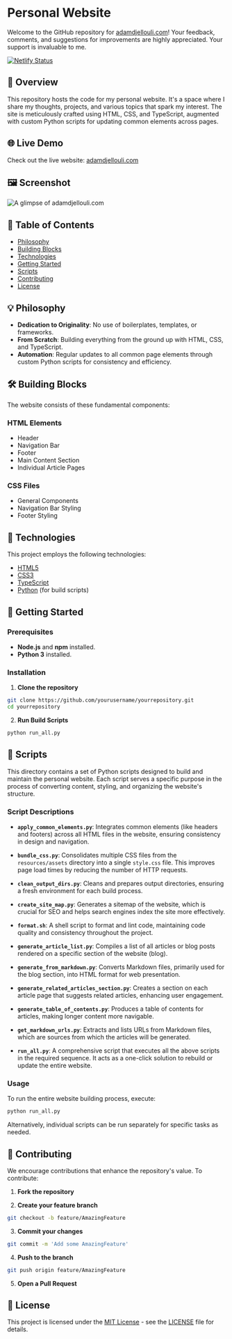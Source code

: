 # Personal Website

Welcome to the GitHub repository for [adamdjellouli.com](https://adamdjellouli.com)! Your feedback, comments, and suggestions for improvements are highly appreciated. Your support is invaluable to me.

[![Netlify Status](https://api.netlify.com/api/v1/badges/5a8f7823-3cef-4732-807d-6cb1838b9d4c/deploy-status)](https://app.netlify.com/projects/goofy-brahmagupta-0a14f0/deploys)

## 📖 Overview

This repository hosts the code for my personal website. It's a space where I share my thoughts, projects, and various topics that spark my interest. The site is meticulously crafted using HTML, CSS, and TypeScript, augmented with custom Python scripts for updating common elements across pages.

## 🌐 Live Demo

Check out the live website: [adamdjellouli.com](https://adamdjellouli.com)

## 🖼️ Screenshot

![A glimpse of adamdjellouli.com](https://user-images.githubusercontent.com/37275728/185813314-328d17a4-df7c-4156-8bf0-0fb211d055eb.PNG)

## 📑 Table of Contents

- [Philosophy](#💡-philosophy)
- [Building Blocks](#🛠️-building-blocks)
- [Technologies](#🔧-technologies)
- [Getting Started](#🚀-getting-started)
- [Scripts](#📜-scripts)
- [Contributing](#🤝-contributing)
- [License](#📄-license)

## 💡 Philosophy

- **Dedication to Originality**: No use of boilerplates, templates, or frameworks.
- **From Scratch**: Building everything from the ground up with HTML, CSS, and TypeScript.
- **Automation**: Regular updates to all common page elements through custom Python scripts for consistency and efficiency.

## 🛠️ Building Blocks

The website consists of these fundamental components:

### **HTML Elements**

- Header
- Navigation Bar
- Footer
- Main Content Section
- Individual Article Pages

### **CSS Files**

- General Components
- Navigation Bar Styling
- Footer Styling

## 🔧 Technologies

This project employs the following technologies:

- [HTML5](https://developer.mozilla.org/en-US/docs/Web/Guide/HTML/HTML5)
- [CSS3](https://developer.mozilla.org/en-US/docs/Web/CSS)
- [TypeScript](https://www.typescriptlang.org/)
- [Python](https://www.python.org/) (for build scripts)

## 🚀 Getting Started

### Prerequisites

- **Node.js** and **npm** installed.
- **Python 3** installed.

### Installation

1. **Clone the repository**

```bash
git clone https://github.com/yourusername/yourrepository.git
cd yourrepository
```

2. **Run Build Scripts**

```bash
python run_all.py
```

## 📜 Scripts

This directory contains a set of Python scripts designed to build and maintain the personal website. Each script serves a specific purpose in the process of converting content, styling, and organizing the website's structure.

### Script Descriptions

- **`apply_common_elements.py`**: Integrates common elements (like headers and footers) across all HTML files in the website, ensuring consistency in design and navigation.

- **`bundle_css.py`**: Consolidates multiple CSS files from the `resources/assets` directory into a single `style.css` file. This improves page load times by reducing the number of HTTP requests.

- **`clean_output_dirs.py`**: Cleans and prepares output directories, ensuring a fresh environment for each build process.

- **`create_site_map.py`**: Generates a sitemap of the website, which is crucial for SEO and helps search engines index the site more effectively.

- **`format.sh`**: A shell script to format and lint code, maintaining code quality and consistency throughout the project.

- **`generate_article_list.py`**: Compiles a list of all articles or blog posts rendered on a specific section of the website (blog).

- **`generate_from_markdown.py`**: Converts Markdown files, primarily used for the blog section, into HTML format for web presentation.

- **`generate_related_articles_section.py`**: Creates a section on each article page that suggests related articles, enhancing user engagement.

- **`generate_table_of_contents.py`**: Produces a table of contents for articles, making longer content more navigable.

- **`get_markdown_urls.py`**: Extracts and lists URLs from Markdown files, which are sources from which the articles will be generated.

- **`run_all.py`**: A comprehensive script that executes all the above scripts in the required sequence. It acts as a one-click solution to rebuild or update the entire website.

### Usage

To run the entire website building process, execute:

```bash
python run_all.py
```

Alternatively, individual scripts can be run separately for specific tasks as needed.

## 🤝 Contributing

We encourage contributions that enhance the repository's value. To contribute:

1. **Fork the repository**

2. **Create your feature branch**

```bash
git checkout -b feature/AmazingFeature
```

3. **Commit your changes**

```bash
git commit -m 'Add some AmazingFeature'
```

4. **Push to the branch**

```bash
git push origin feature/AmazingFeature
```

5. **Open a Pull Request**

## 📄 License

This project is licensed under the [MIT License](LICENSE) - see the [LICENSE](LICENSE) file for details.
